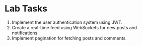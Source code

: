 # Lab Tasks

1. Implement the user authentication system using JWT.
2. Create a real-time feed using WebSockets for new posts and notifications.
3. Implement pagination for fetching posts and comments.
